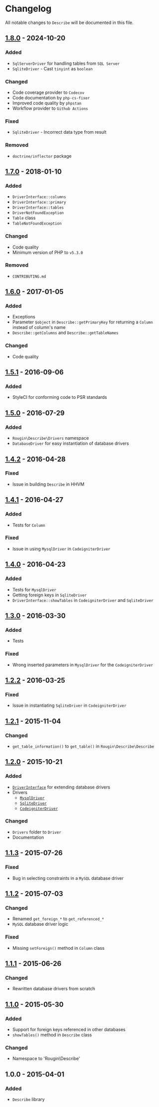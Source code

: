 # Changelog

All notable changes to `Describe` will be documented in this file.

## [1.8.0](https://github.com/rougin/describe/compare/v1.7.0...v1.8.0) - 2024-10-20

### Added
- `SqlServerDriver` for handling tables from `SQL Server`
- `SqliteDriver` - Cast `tinyint` as `boolean`

### Changed
- Code coverage provider to `Codecov`
- Code documentation by `php-cs-fixer`
- Improved code quality by `phpstan`
- Workflow provider to `Github Actions`

### Fixed
- `SqliteDriver` - Incorrect data type from result

### Removed
- `doctrine/inflector` package

## [1.7.0](https://github.com/rougin/describe/compare/v1.6.0...v1.7.0) - 2018-01-10

### Added
- `DriverInterface::columns`
- `DriverInterface::primary`
- `DriverInterface::tables`
- `DriverNotFoundException`
- `Table` class
- `TableNotFoundException`

### Changed
- Code quality
- Minimum version of PHP to `v5.3.0`

### Removed
- `CONTRIBUTING.md`

## [1.6.0](https://github.com/rougin/describe/compare/v1.5.1...v1.6.0) - 2017-01-05

### Added
- Exceptions
- Parameter `$object` in `Describe::getPrimaryKey` for returning a `Column` instead of column's name
- `Describe::getColumns` and `Describe::getTableNames`

### Changed
- Code quality

## [1.5.1](https://github.com/rougin/describe/compare/v1.5.0...v1.5.1) - 2016-09-06

### Added
- StyleCI for conforming code to PSR standards

## [1.5.0](https://github.com/rougin/describe/compare/v1.4.2...v1.5.0) - 2016-07-29

### Added
- `Rougin\Describe\Drivers` namespace
- `DatabaseDriver` for easy instantiation of database drivers

## [1.4.2](https://github.com/rougin/describe/compare/v1.4.1...v1.4.2) - 2016-04-28

### Fixed
- Issue in building `Describe` in HHVM

## [1.4.1](https://github.com/rougin/describe/compare/v1.4.0...v1.4.1) - 2016-04-27

### Added
- Tests for `Column`

### Fixed
- Issue in using `MysqlDriver` in `CodeigniterDriver`

## [1.4.0](https://github.com/rougin/describe/compare/v1.3.0...v1.4.0) - 2016-04-23

### Added
- Tests for `MysqlDriver`
- Getting foreign keys in `SqliteDriver`
- `DriverInterface::showTables` in `CodeigniterDriver` and `SqliteDriver`

## [1.3.0](https://github.com/rougin/describe/compare/v1.2.2...v1.3.0) - 2016-03-30

### Added
- Tests

### Fixed
- Wrong inserted parameters in `MysqlDriver` for the `CodeigniterDriver`

## [1.2.2](https://github.com/rougin/describe/compare/v1.2.1...v1.2.2) - 2016-03-25

### Fixed
- Issue in instantiating `SqliteDriver` in `CodeigniterDriver`

## [1.2.1](https://github.com/rougin/describe/compare/v1.2.0...v1.2.1) - 2015-11-04

### Changed
- `get_table_information()` to `get_table()` in `Rougin\Describe\Describe`

## [1.2.0](https://github.com/rougin/describe/compare/v1.1.3...v1.2.0) - 2015-10-21

### Added
- [`DriverInterface`](https://github.com/rougin/describe/blob/master/src/Driver/DriverInterface.php) for extending database drivers
- Drivers
    - [`MysqlDriver`](https://github.com/rougin/describe/blob/master/src/Driver/MysqlDriver.php)
    - [`SqliteDriver`](https://github.com/rougin/describe/blob/master/src/Driver/SqliteDriver.php)
    - [`CodeigniterDriver`](https://github.com/rougin/describe/blob/master/src/Driver/CodeigniterDriver.php)

### Changed
- `Drivers` folder to `Driver`
- Documentation

## [1.1.3](https://github.com/rougin/describe/compare/v1.1.2...v1.1.3) - 2015-07-26

### Fixed
- Bug in selecting constraints in a `MySQL` database driver

## [1.1.2](https://github.com/rougin/describe/compare/v1.1.1...v1.1.2) - 2015-07-03

### Changed
- Renamed `get_foreign_*` to `get_referenced_*`
- `MySQL` database driver logic

### Fixed
- Missing `setForeign()` method in `Column` class

## [1.1.1](https://github.com/rougin/describe/compare/v1.1.0...v1.1.1) - 2015-06-26

### Changed
- Rewritten database drivers from scratch

## [1.1.0](https://github.com/rougin/describe/compare/v1.0.0...v1.1.0) - 2015-05-30

### Added
- Support for foreign keys referenced in other databases
- `showTables()` method in `Describe` class

### Changed
- Namespace to 'Rougin\Describe'

## 1.0.0 - 2015-04-01

### Added
- `Describe` library